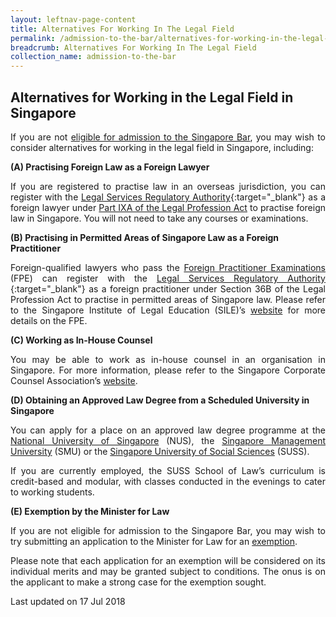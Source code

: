 ```yaml
---
layout: leftnav-page-content
title: Alternatives For Working In The Legal Field
permalink: /admission-to-the-bar/alternatives-for-working-in-the-legal-field/
breadcrumb: Alternatives For Working In The Legal Field
collection_name: admission-to-the-bar
---
```


Alternatives for Working in the Legal Field in Singapore
---

<p style="text-align: justify">If you are not <a href="http://www.sile.edu.sg/admission-to-the-singapore-bar">eligible for admission to the Singapore Bar</a>, you may wish to consider alternatives for working in the legal field in Singapore, including:</p>

**(A) Practising Foreign Law as a Foreign Lawyer**

<p style="text-align: justify">If you are registered to practise law in an overseas jurisdiction, you can register with the <a href="#">Legal Services Regulatory Authority</a>{:target="_blank"} as a foreign lawyer under <a href="/admission-to-the-bar/admission-requirements/relevant-legislation/">Part IXA of the Legal Profession Act</a> to practise foreign law in Singapore. You will not need to take any courses or examinations.</p>

**(B) Practising in Permitted Areas of Singapore Law as a Foreign Practitioner**

<p style="text-align: justify">Foreign-qualified lawyers who pass the <a href="http://www.sile.edu.sg/foreign-practitioner-examinations">Foreign Practitioner Examinations</a> (FPE) can register with the <a href="#">Legal Services Regulatory Authority</a> {:target="_blank"} as a foreign practitioner under Section 36B of the Legal Profession Act to practise in permitted areas of Singapore law.  Please refer to the Singapore Institute of Legal Education (SILE)’s <a href="http://www.sile.edu.sg/">website</a> for more details on the FPE.</p>

**(C) Working as In-House Counsel**

<p style="text-align: justify">You may be able to work as in-house counsel in an organisation in Singapore. For more information, please refer to the Singapore Corporate Counsel Association’s <a href="https://www.scca.org.sg/">website</a>.</p>

 
**(D) Obtaining an Approved Law Degree from a Scheduled University in Singapore**

<p style="text-align: justify">You can apply for a place on an approved law degree programme at the <a href="https://law.nus.edu.sg/">National University of Singapore</a> (NUS), the <a href="https://law.smu.edu.sg/">Singapore Management University</a> (SMU) or the <a href="https://www.suss.edu.sg/law-programmes">Singapore University of Social Sciences</a> (SUSS).</p> 

<p style="text-align: justify">If you are currently employed, the SUSS School of Law’s curriculum is credit-based and modular, with classes conducted in the evenings to cater to working students.</p>  

**(E) Exemption by the Minister for Law**

<p style="text-align: justify">If you are not eligible for admission to the Singapore Bar, you may wish to try submitting an application to the Minister for Law for an <a href="/admission-to-the-bar/applications-to-the-minister-for-law-for-exemption/">exemption</a>.</p>

<p style="text-align: justify">Please note that each application for an exemption will be considered on its individual merits and may be granted subject to conditions. The onus is on the applicant to make a strong case for the exemption sought.</p>

<p class="right-side-updated">Last updated on 17 Jul 2018</p> 
